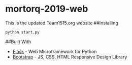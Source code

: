 # mortorq-2019-web
This is the updated Team1515.org website
##Installing
```
python start.py
```
##Built With
* [Flask](http://flask.pocoo.org/) - Web Microframework for Python
* [Bootstrap](https://getbootstrap.com/) - JS, CSS, HTML Responsive Design Library
